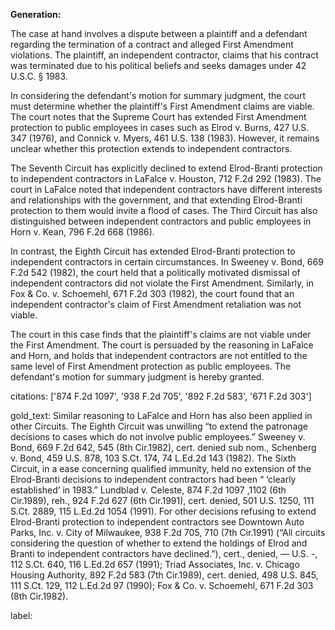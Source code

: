 **Generation:**



The case at hand involves a dispute between a plaintiff and a defendant regarding the termination of a contract and alleged First Amendment violations. The plaintiff, an independent contractor, claims that his contract was terminated due to his political beliefs and seeks damages under 42 U.S.C. § 1983.

In considering the defendant's motion for summary judgment, the court must determine whether the plaintiff's First Amendment claims are viable. The court notes that the Supreme Court has extended First Amendment protection to public employees in cases such as Elrod v. Burns, 427 U.S. 347 (1976), and Connick v. Myers, 461 U.S. 138 (1983). However, it remains unclear whether this protection extends to independent contractors.

The Seventh Circuit has explicitly declined to extend Elrod-Branti protection to independent contractors in LaFalce v. Houston, 712 F.2d 292 (1983). The court in LaFalce noted that independent contractors have different interests and relationships with the government, and that extending Elrod-Branti protection to them would invite a flood of cases. The Third Circuit has also distinguished between independent contractors and public employees in Horn v. Kean, 796 F.2d 668 (1986).

In contrast, the Eighth Circuit has extended Elrod-Branti protection to independent contractors in certain circumstances. In Sweeney v. Bond, 669 F.2d 542 (1982), the court held that a politically motivated dismissal of independent contractors did not violate the First Amendment. Similarly, in Fox & Co. v. Schoemehl, 671 F.2d 303 (1982), the court found that an independent contractor's claim of First Amendment retaliation was not viable.

The court in this case finds that the plaintiff's claims are not viable under the First Amendment. The court is persuaded by the reasoning in LaFalce and Horn, and holds that independent contractors are not entitled to the same level of First Amendment protection as public employees. The defendant's motion for summary judgment is hereby granted.



citations: ['874 F.2d 1097', '938 F.2d 705', '892 F.2d 583', '671 F.2d 303']

gold_text: Similar reasoning to LaFalce and Horn has also been applied in other Circuits. The Eighth Circuit was unwilling “to extend the patronage decisions to cases which do not involve public employees.” Sweeney v. Bond, 669 F.2d 642, 545 (8th Cir.1982), cert. denied sub nom., Schenberg v. Bond, 459 U.S. 878, 103 S.Ct. 174, 74 L.Ed.2d 143 (1982). The Sixth Circuit, in a ease concerning qualified immunity, held no extension of the Elrod-Branti decisions to independent contractors had been “ ‘clearly established’ in 1983.” Lundblad v. Celeste, 874 F.2d 1097 ,1102 (6th Cir.1989), reh., 924 F.2d 627 (6th Cir.1991), cert. denied, 501 U.S. 1250, 111 S.Ct. 2889, 115 L.Ed.2d 1054 (1991). For other decisions refusing to extend Elrod-Branti protection to independent contractors see Downtown Auto Parks, Inc. v. City of Milwaukee, 938 F.2d 705, 710 (7th Cir.1991) (“All circuits considering the question of whether to extend the holdings of Elrod and Branti to independent contractors have declined.”), cert., denied, — U.S. -, 112 S.Ct. 640, 116 L.Ed.2d 657 (1991); Triad Associates, Inc. v. Chicago Housing Authority, 892 F.2d 583 (7th Cir.1989), cert. denied, 498 U.S. 845, 111 S.Ct. 129, 112 L.Ed.2d 97 (1990); Fox & Co. v. Schoemehl, 671 F.2d 303 (8th Cir.1982).

label: 
